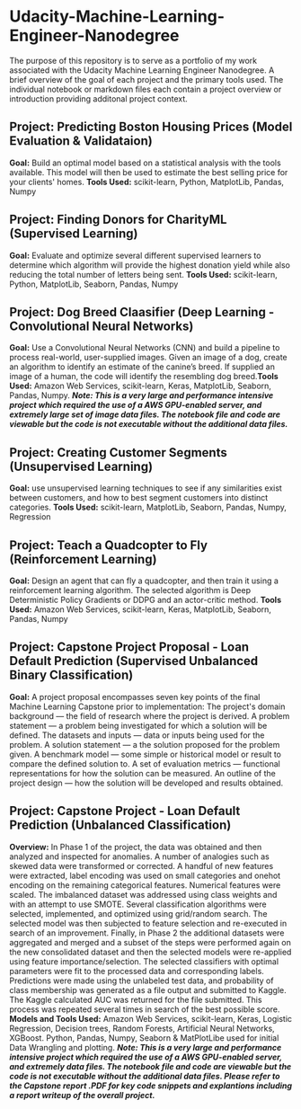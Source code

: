# Udacity-Machine-Learning-Engineer-Nanodegree

The purpose of this repository is to serve as a portfolio of my work associated with the Udacity Machine Learning Engineer Nanodegree.  A brief overview of the goal of each project and the primary tools used.  The individual notebook or markdown files each contain a project overview or introduction providing additonal project context.

## Project: Predicting Boston Housing Prices (Model Evaluation & Validataion)
**Goal:** Build an optimal model based on a statistical analysis with the tools available. This model will then be used to estimate the best selling price for your clients' homes. **Tools Used:** scikit-learn, Python, MatplotLib, Pandas, Numpy

## Project: Finding Donors for CharityML (Supervised Learning) 
**Goal:** Evaluate and optimize several different supervised learners to determine which algorithm will provide the highest donation yield while also reducing the total number of letters being sent. **Tools Used:** scikit-learn, Python, MatplotLib, Seaborn, Pandas, Numpy

## Project: Dog Breed Claasifier (Deep Learning - Convolutional Neural Networks)
**Goal:** Use a Convolutional Neural Networks (CNN) and build a pipeline to process real-world, user-supplied images. Given an image of a dog, create an algorithm to identify an estimate of the canine’s breed. If supplied an image of a human, the code will identify the resembling dog breed.**Tools Used:** Amazon Web Services, scikit-learn, Keras, MatplotLib, Seaborn, Pandas, Numpy. _**Note: This is a very large and performance intensive project which required the use of a AWS GPU-enabled server, and extremely large set of image data files.  The notebook file and code are viewable but the code is not executable without the additional data files.**_

## Project: Creating Customer Segments (Unsupervised Learning)
**Goal:** use unsupervised learning techniques to see if any similarities exist between customers, and how to best segment customers into distinct categories. **Tools Used:** scikit-learn, MatplotLib, Seaborn, Pandas, Numpy, Regression

## Project: Teach a Quadcopter to Fly (Reinforcement Learning)
**Goal:**  Design an agent that can fly a quadcopter, and then train it using a reinforcement learning algorithm.  The selected algorithm is Deep Deterministic Policy Gradients or DDPG and an actor-critic method. **Tools Used:** Amazon Web Services, scikit-learn, Keras, MatplotLib, Seaborn, Pandas, Numpy  

## Project: Capstone Project Proposal - Loan Default Prediction (Supervised Unbalanced Binary Classification)
**Goal:** A project proposal encompasses seven key points of the final Machine Learning Capstone prior to implementation: The project's domain background — the field of research where the project is derived.  A problem statement — a problem being investigated for which a solution will be defined.  The datasets and inputs — data or inputs being used for the problem.  A solution statement — a the solution proposed for the problem given.  A benchmark model — some simple or historical model or result to compare the defined solution to.  A set of evaluation metrics — functional representations for how the solution can be measured.  An outline of the project design — how the solution will be developed and results obtained.

## Project: Capstone Project - Loan Default Prediction (Unbalanced Classification)
**Overview:** In Phase 1 of the project, the data was obtained and then analyzed and inspected for anomalies. A number of analogies such as skewed data were transformed or corrected. A handful of new features were extracted, label encoding was used on small categories and onehot encoding on the remaining categorical features. Numerical features were scaled. The imbalanced dataset was addressed using class weights and with an attempt to use SMOTE. Several classification algorithms were selected, implemented, and optimized using grid/random search. The selected model was then subjected to feature selection and re-executed in search of an improvement. Finally, in Phase 2 the additional datasets were aggregated and merged and a subset of the steps were performed again on the new consolidated dataset and then the selected models were re-applied using feature importance/selection. The selected classifiers with optimal parameters were fit to the processed data and corresponding labels. Predictions were made using the unlabeled test data, and probability of class membership was generated as a file output and submitted to Kaggle. The Kaggle calculated AUC was returned for the file submitted. This process was repeated several times in search of the best possible score. **Models and Tools Used:**  Amazon Web Services, scikit-learn, Keras, Logistic Regression, Decision trees, Random Forests, Artificial Neural Networks, XGBoost. Python, Pandas, Numpy, Seaborn & MatPlotLibe used for initial Data Wrangling and plotting.  _**Note: This is a very large and performance intensive project which required the use of a AWS GPU-enabled server, and extremely data files.  The notebook file and code are viewable but the code is not executable without the additional data files.  Please refer to the Capstone report .PDF for key code snippets and explantions including a report writeup of the overall project.**_
 
